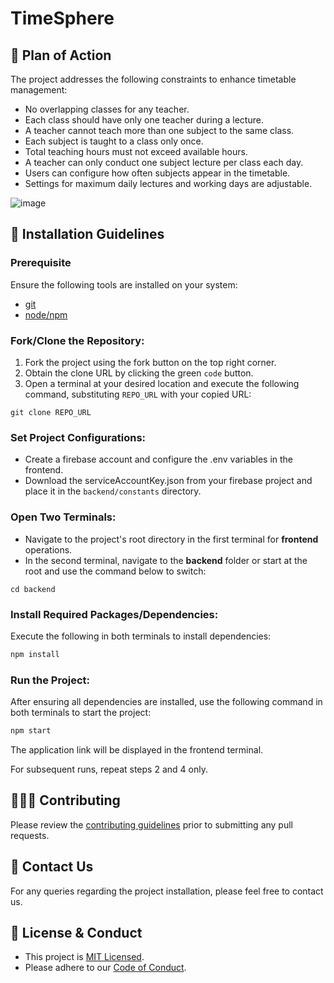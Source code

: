 # TimeSphere

## 🎯 Plan of Action

The project addresses the following constraints to enhance timetable management:

- No overlapping classes for any teacher.
- Each class should have only one teacher during a lecture.
- A teacher cannot teach more than one subject to the same class.
- Each subject is taught to a class only once.
- Total teaching hours must not exceed available hours.
- A teacher can only conduct one subject lecture per class each day.
- Users can configure how often subjects appear in the timetable.
- Settings for maximum daily lectures and working days are adjustable.

![image](https://github.com/JoshIri360/timetable-scheduler/assets/91752742/1c99f9c5-913a-45c4-83f8-3ae50fb73c42)


## 🚀 Installation Guidelines

### Prerequisite

Ensure the following tools are installed on your system:

- [git](https://git-scm.com/downloads)
- [node/npm](https://nodejs.org/en/download/)

### Fork/Clone the Repository:

1. Fork the project using the fork button on the top right corner.
2. Obtain the clone URL by clicking the green `code` button.
3. Open a terminal at your desired location and execute the following command, substituting `REPO_URL` with your copied URL:

```
git clone REPO_URL
```

### Set Project Configurations:

- Create a firebase account and configure the .env variables in the frontend.
- Download the serviceAccountKey.json from your firebase project and place it in the `backend/constants` directory.

### Open Two Terminals:

- Navigate to the project's root directory in the first terminal for **frontend** operations.
- In the second terminal, navigate to the **backend** folder or start at the root and use the command below to switch:

```
cd backend
```

### Install Required Packages/Dependencies:

Execute the following in both terminals to install dependencies:

```bash
npm install
```

### Run the Project:

After ensuring all dependencies are installed, use the following command in both terminals to start the project:

```bash
npm start
```

The application link will be displayed in the frontend terminal.

For subsequent runs, repeat steps 2 and 4 only.

## 👨🏻‍💻 Contributing

Please review the [contributing guidelines](contributing.md) prior to submitting any pull requests.

## 📧 Contact Us

For any queries regarding the project installation, please feel free to contact us.

## 🔑 License & Conduct

- This project is [MIT Licensed](LICENSE).
- Please adhere to our [Code of Conduct](CODE_OF_CONDUCT.md).
